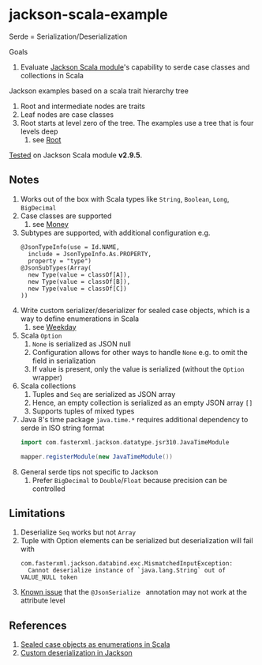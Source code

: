 # jackson-scala-example
Serde = Serialization/Deserialization

Goals
1. Evaluate [Jackson Scala module](https://github.com/FasterXML/jackson-module-scala)'s capability to serde case classes and collections in Scala

Jackson examples based on a scala trait hierarchy tree
1. Root and intermediate nodes are traits
1. Leaf nodes are case classes
1. Root starts at level zero of the tree. The examples use a tree that is four levels deep
   1. see [Root](src/main/scala/example/Root.scala)

[Tested](src/test/scala/example/RootSpec.scala) on Jackson Scala module **v2.9.5**.

## Notes
1. Works out of the box with Scala types like `String`, `Boolean`, `Long`, `BigDecimal`
1. Case classes are supported
   1. see [Money](src/main/scala/example/Money.scala)
1. Subtypes are supported, with additional configuration e.g.
   ```
   @JsonTypeInfo(use = Id.NAME,
     include = JsonTypeInfo.As.PROPERTY,
     property = "type")
   @JsonSubTypes(Array(
     new Type(value = classOf[A]),
     new Type(value = classOf[B]),
     new Type(value = classOf[C])
   ))
   ```
1. Write custom serializer/deserializer for sealed case objects, which is a way to define enumerations in Scala
   1. see [Weekday](src/main/scala/example/Weekday.scala)
1. Scala `Option`
   1. `None` is serialized as JSON null
   1. Configuration allows for other ways to handle `None` e.g. to omit the field in serialization
   1. If value is present, only the value is serialized (without the `Option` wrapper)
1. Scala collections
   1. Tuples and `Seq` are serialized as JSON array
   1. Hence, an empty collection is serialized as an empty JSON array `[]`
   1. Supports tuples of mixed types
1. Java 8's time package `java.time.*` requires additional dependency to serde in ISO string format
   ```scala
   import com.fasterxml.jackson.datatype.jsr310.JavaTimeModule
   
   mapper.registerModule(new JavaTimeModule())
   ```
1. General serde tips not specific to Jackson
   1. Prefer `BigDecimal` to `Double`/`Float` because precision can be controlled
## Limitations
1. Deserialize `Seq` works but not `Array`
1. Tuple with Option elements can be serialized but deserialization will fail with
   ```
   com.fasterxml.jackson.databind.exc.MismatchedInputException:
     Cannot deserialize instance of `java.lang.String` out of VALUE_NULL token
   ```
1. [Known issue](https://github.com/FasterXML/jackson-module-scala/issues/354) that the `@JsonSerialize ` annotation may not work at the attribute level
## References
1. [Sealed case objects as enumerations in Scala](https://pedrorijo.com/blog/scala-enums/)
1. [Custom deserialization in Jackson](http://www.baeldung.com/jackson-deserialization)
